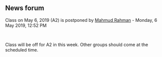 <h2>News forum</h2><a href="https://moodle.cse.buet.ac.bd/user/view.php?id=1121&course=432"></a>
Class on May 6, 2019 (A2) is postponed
by <a href="https://moodle.cse.buet.ac.bd/user/view.php?id=1121&course=432">Mahmud Rahman</a> - Monday, 6 May 2019, 12:52 PM


 

Class will be off for A2 in this week. Other groups should come at the scheduled time.






